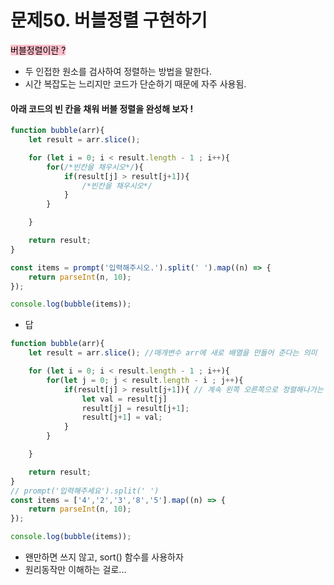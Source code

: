 # 문제50. 버블정렬 구현하기


<mark style="background: pink">버블정렬이란 ? </mark><br>

- 두 인접한 원소를 검사하여 정렬하는 방법을 말한다. 
- 시간 복잡도는 느리지만 코드가 단순하기 때문에 자주 사용됨.


#### 아래 코드의 빈 칸을 채워 버블 정렬을 완성해 보자 !  



```js
function bubble(arr){
    let result = arr.slice();

    for (let i = 0; i < result.length - 1 ; i++){
        for(/*빈칸을 채우시오*/){
            if(result[j] > result[j+1]){
                /*빈칸을 채우시오*/
            }
        }

    }

    return result;
}

const items = prompt('입력해주시오.').split(' ').map((n) => {
    return parseInt(n, 10);
});

console.log(bubble(items));
```

- 답

```js
function bubble(arr){
    let result = arr.slice(); //매개변수 arr에 새로 배열을 만들어 준다는 의미

    for (let i = 0; i < result.length - 1 ; i++){
        for(let j = 0; j < result.length - i ; j++){ 
            if(result[j] > result[j+1]){ // 계속 왼쪽 오른쪽으로 정렬해나가는 과정
                let val = result[j]
                result[j] = result[j+1];
                result[j+1] = val;
            }
        }

    }

    return result;
}
// prompt('입력해주세요').split(' ')
const items = ['4','2','3','8','5'].map((n) => {
    return parseInt(n, 10);
});

console.log(bubble(items));
```


- 왠만하면 쓰지 않고, sort() 함수를 사용하자 
- 원리동작만 이해하는 걸로...